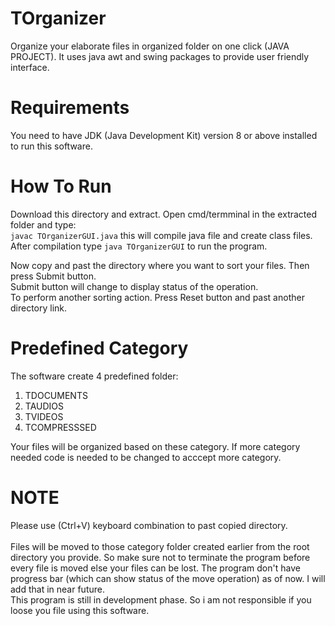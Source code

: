 # TOrganizer
Organize your elaborate files in organized folder on one click (JAVA PROJECT). It uses java awt and swing packages to provide user friendly interface.

# Requirements
You need to have JDK (Java Development Kit) version 8 or above installed to run this software.

# How To Run
Download this directory and extract. Open cmd/termminal in the extracted folder and type:</br>
 `javac TOrganizerGUI.java` this will compile java file and create class files.</br>
 After compilation type `java TOrganizerGUI` to run the program.   

Now copy and past the directory where you want to sort your files. Then press Submit button.</br> 
Submit button will change to display status of the operation.</br>
To perform another sorting action. Press Reset button and past another directory link.

# Predefined Category
The software create 4 predefined folder:
1. TDOCUMENTS
2. TAUDIOS
3. TVIDEOS
4. TCOMPRESSSED

Your files will be organized based on these category. If more category needed code is needed to be changed to acccept more category.

# NOTE
Please use (Ctrl+V) keyboard combination to past copied directory.</br></br>
Files will be moved to those category folder created earlier from the root directory you provide. So make sure not to terminate the program before every file is moved else your files can be lost. The program don't have progress bar (which can show status of the move operation) as of now. I will add that in near future. </br>This program is still in development phase. So i am not responsible if you loose you file using this software.
